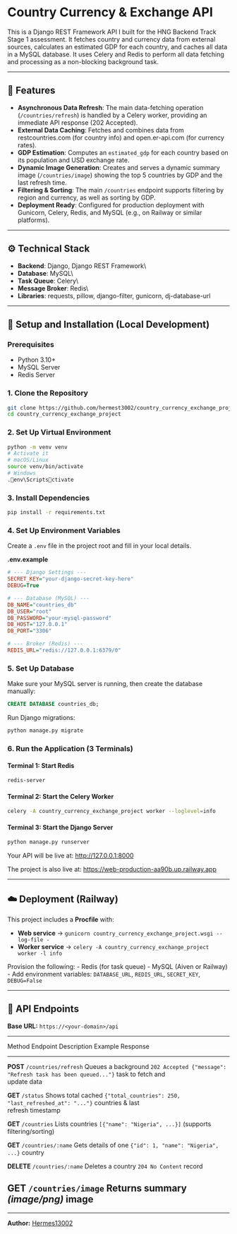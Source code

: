 # Country Currency & Exchange API

This is a Django REST Framework API I built for the HNG Backend Track Stage 1 assessment. It fetches country and currency data from external sources, calculates an estimated GDP for each country, and caches all data in a MySQL database. It uses Celery and Redis to perform all data fetching and processing as a non-blocking background task.

------------------------------------------------------------------------

## 🧩 Features

-   **Asynchronous Data Refresh**: The main data-fetching operation
    (`/countries/refresh`) is handled by a Celery worker, providing
    an immediate API response (202 Accepted).
-   **External Data Caching**: Fetches and combines data from
    restcountries.com (for country info) and open.er-api.com (for
    currency rates).
-   **GDP Estimation**: Computes an `estimated_gdp` for each country
    based on its population and USD exchange rate.
-   **Dynamic Image Generation**: Creates and serves a dynamic summary
    image (`/countries/image`) showing the top 5 countries by GDP
    and the last refresh time.
-   **Filtering & Sorting**: The main `/countries` endpoint supports
    filtering by region and currency, as well as sorting by GDP.
-   **Deployment Ready**: Configured for production deployment with
    Gunicorn, Celery, Redis, and MySQL (e.g., on Railway or similar
    platforms).

------------------------------------------------------------------------

## ⚙️ Technical Stack

-   **Backend**: Django, Django REST Framework\
-   **Database**: MySQL\
-   **Task Queue**: Celery\
-   **Message Broker**: Redis\
-   **Libraries**: requests, pillow, django-filter, gunicorn,
    dj-database-url

------------------------------------------------------------------------

## 🚀 Setup and Installation (Local Development)

### Prerequisites

-   Python 3.10+
-   MySQL Server
-   Redis Server

### 1. Clone the Repository

``` bash
git clone https://github.com/hermest3002/country_currency_exchange_project.git
cd country_currency_exchange_project
```

### 2. Set Up Virtual Environment

``` bash
python -m venv venv
# Activate it
# macOS/Linux
source venv/bin/activate
# Windows
.env\Scriptsctivate
```

### 3. Install Dependencies

``` bash
pip install -r requirements.txt
```

### 4. Set Up Environment Variables

Create a `.env` file in the project root and fill in your local details.

**.env.example**

``` ini
# --- Django Settings ---
SECRET_KEY="your-django-secret-key-here"
DEBUG=True

# --- Database (MySQL) ---
DB_NAME="countries_db"
DB_USER="root"
DB_PASSWORD="your-mysql-password"
DB_HOST="127.0.0.1"
DB_PORT="3306"

# --- Broker (Redis) ---
REDIS_URL="redis://127.0.0.1:6379/0"
```

### 5. Set Up Database

Make sure your MySQL server is running, then create the database
manually:

``` sql
CREATE DATABASE countries_db;
```

Run Django migrations:

``` bash
python manage.py migrate
```

### 6. Run the Application (3 Terminals)

#### Terminal 1: Start Redis

``` bash
redis-server
```

#### Terminal 2: Start the Celery Worker

``` bash
celery -A country_currency_exchange_project worker --loglevel=info
```

#### Terminal 3: Start the Django Server

``` bash
python manage.py runserver
```

Your API will be live at: <http://127.0.0.1:8000>

The project is also live at: https://web-production-aa90b.up.railway.app

------------------------------------------------------------------------

## ☁️ Deployment (Railway)

This project includes a **Procfile** with:

-   **Web service** →
    `gunicorn country_currency_exchange_project.wsgi --log-file -`
-   **Worker service** →
    `celery -A country_currency_exchange_project worker -l info`

Provision the following: - Redis (for task queue) - MySQL (Aiven or
Railway) - Add environment variables: `DATABASE_URL`, `REDIS_URL`,
`SECRET_KEY`, `DEBUG=False`

------------------------------------------------------------------------

## 📡 API Endpoints

**Base URL:** `https://<your-domain>/api`

  ------------------------------------------------------------------------------------------------------------------------
  Method       Endpoint               Description          Example Response
  ------------ ---------------------- -------------------- ---------------------------------------------------------------
  **POST**     `/countries/refresh`   Queues a background  `202 Accepted {"message": "Refresh task has been queued..."}`
                                      task to fetch and    
                                      update data          

  **GET**      `/status`              Shows total cached   `{"total_countries": 250, "last_refreshed_at": "..."}`
                                      countries & last     
                                      refresh timestamp    

  **GET**      `/countries`           Lists countries      `[{"name": "Nigeria", ...}]`
                                      (supports            
                                      filtering/sorting)   

  **GET**      `/countries/:name`     Gets details of one  `{"id": 1, "name": "Nigeria", ...}`
                                      country              

  **DELETE**   `/countries/:name`     Deletes a country    `204 No Content`
                                      record               

  **GET**      `/countries/image`     Returns summary      *(image/png)*
                                      image                
  ------------------------------------------------------------------------------------------------------------------------

------------------------------------------------------------------------

**Author:** [Hermes13002](https://github.com/hermes13002)
